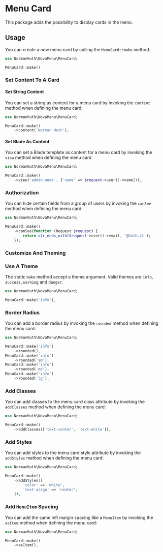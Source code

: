 # Menu Card

This package adds the possibility to display cards in the menu.

## Usage

You can create a new menu card by calling the `MenuCard::make` method.

```php
use NormanHuth\NovaMenu\MenuCard;

MenuCard::make()
```

### Set Content To A Card

#### Set String Content

You can set a string as content for a menu card by invoking the `content` method when defining the menu card:

```php
use NormanHuth\NovaMenu\MenuCard;

MenuCard::make()
    ->content('Norman Huth'),
```

#### Set Blade As Content

You can set a Blade template as content for a menu card by invoking the `view` method when defining the menu card:

```php
use NormanHuth\NovaMenu\MenuCard;

MenuCard::make()
    ->view('admin.news', ['name' => $request->user()->name])),
```

### Authorization

You can hide certain fields from a group of users by invoking the `canSee` method when defining the menu card:

```php
use NormanHuth\NovaMenu\MenuCard;

MenuCard::make()
    ->canSee(function (Request $request) {
        return str_ends_with($request->user()->email, '@huth.it');
    }),
```

### Customize And Theming

### Use A Theme

The static `make` method accept a theme argument. Valid themes are `info`, `success`, `warning` and `danger`.

```php
use NormanHuth\NovaMenu\MenuCard;

MenuCard::make('info'),
```

### Border Radius

You can add a border radius by invoking the `rounded` method when defining the menu card:

```php
use NormanHuth\NovaMenu\MenuCard;

MenuCard::make('info')
    ->rounded(),
MenuCard::make('info')
    ->rounded('sm'),
MenuCard::make('info')
    ->rounded('md'),
MenuCard::make('info')
    ->rounded('lg'),
```

### Add Classes

You can add classes to the menu card class attribute by invoking the `addClasses` method when defining the menu card:

```php
use NormanHuth\NovaMenu\MenuCard;

MenuCard::make()
    ->addClasses(['text-center', 'text-white']),
```

### Add Styles

You can add styles to the menu card style attribute by invoking the `addStyles` method when defining the menu card:

```php
use NormanHuth\NovaMenu\MenuCard;

MenuCard::make()
    ->addStyles([
        'color' => 'white',
        'text-align' => 'center',
    ]),
```

### Add `MenuItem` Spacing

You can add the same left margin spacing like a `MenuItem` by invoking the `asItem` method when defining the menu card:

```php
use NormanHuth\NovaMenu\MenuCard;

MenuCard::make()
    ->asItem(),
```

